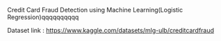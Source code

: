 Credit Card Fraud Detection using Machine Learning(Logistic Regression)qqqqqqqqqq

Dataset link : https://www.kaggle.com/datasets/mlg-ulb/creditcardfraud
